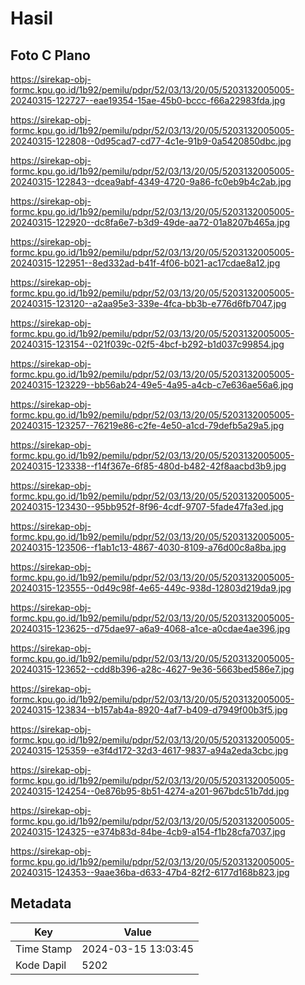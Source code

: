 # Hasil

## Foto C Plano

https://sirekap-obj-formc.kpu.go.id/1b92/pemilu/pdpr/52/03/13/20/05/5203132005005-20240315-122727--eae19354-15ae-45b0-bccc-f66a22983fda.jpg

https://sirekap-obj-formc.kpu.go.id/1b92/pemilu/pdpr/52/03/13/20/05/5203132005005-20240315-122808--0d95cad7-cd77-4c1e-91b9-0a5420850dbc.jpg

https://sirekap-obj-formc.kpu.go.id/1b92/pemilu/pdpr/52/03/13/20/05/5203132005005-20240315-122843--dcea9abf-4349-4720-9a86-fc0eb9b4c2ab.jpg

https://sirekap-obj-formc.kpu.go.id/1b92/pemilu/pdpr/52/03/13/20/05/5203132005005-20240315-122920--dc8fa6e7-b3d9-49de-aa72-01a8207b465a.jpg

https://sirekap-obj-formc.kpu.go.id/1b92/pemilu/pdpr/52/03/13/20/05/5203132005005-20240315-122951--8ed332ad-b41f-4f06-b021-ac17cdae8a12.jpg

https://sirekap-obj-formc.kpu.go.id/1b92/pemilu/pdpr/52/03/13/20/05/5203132005005-20240315-123120--a2aa95e3-339e-4fca-bb3b-e776d6fb7047.jpg

https://sirekap-obj-formc.kpu.go.id/1b92/pemilu/pdpr/52/03/13/20/05/5203132005005-20240315-123154--021f039c-02f5-4bcf-b292-b1d037c99854.jpg

https://sirekap-obj-formc.kpu.go.id/1b92/pemilu/pdpr/52/03/13/20/05/5203132005005-20240315-123229--bb56ab24-49e5-4a95-a4cb-c7e636ae56a6.jpg

https://sirekap-obj-formc.kpu.go.id/1b92/pemilu/pdpr/52/03/13/20/05/5203132005005-20240315-123257--76219e86-c2fe-4e50-a1cd-79defb5a29a5.jpg

https://sirekap-obj-formc.kpu.go.id/1b92/pemilu/pdpr/52/03/13/20/05/5203132005005-20240315-123338--f14f367e-6f85-480d-b482-42f8aacbd3b9.jpg

https://sirekap-obj-formc.kpu.go.id/1b92/pemilu/pdpr/52/03/13/20/05/5203132005005-20240315-123430--95bb952f-8f96-4cdf-9707-5fade47fa3ed.jpg

https://sirekap-obj-formc.kpu.go.id/1b92/pemilu/pdpr/52/03/13/20/05/5203132005005-20240315-123506--f1ab1c13-4867-4030-8109-a76d00c8a8ba.jpg

https://sirekap-obj-formc.kpu.go.id/1b92/pemilu/pdpr/52/03/13/20/05/5203132005005-20240315-123555--0d49c98f-4e65-449c-938d-12803d219da9.jpg

https://sirekap-obj-formc.kpu.go.id/1b92/pemilu/pdpr/52/03/13/20/05/5203132005005-20240315-123625--d75dae97-a6a9-4068-a1ce-a0cdae4ae396.jpg

https://sirekap-obj-formc.kpu.go.id/1b92/pemilu/pdpr/52/03/13/20/05/5203132005005-20240315-123652--cdd8b396-a28c-4627-9e36-5663bed586e7.jpg

https://sirekap-obj-formc.kpu.go.id/1b92/pemilu/pdpr/52/03/13/20/05/5203132005005-20240315-123834--b157ab4a-8920-4af7-b409-d7949f00b3f5.jpg

https://sirekap-obj-formc.kpu.go.id/1b92/pemilu/pdpr/52/03/13/20/05/5203132005005-20240315-125359--e3f4d172-32d3-4617-9837-a94a2eda3cbc.jpg

https://sirekap-obj-formc.kpu.go.id/1b92/pemilu/pdpr/52/03/13/20/05/5203132005005-20240315-124254--0e876b95-8b51-4274-a201-967bdc51b7dd.jpg

https://sirekap-obj-formc.kpu.go.id/1b92/pemilu/pdpr/52/03/13/20/05/5203132005005-20240315-124325--e374b83d-84be-4cb9-a154-f1b28cfa7037.jpg

https://sirekap-obj-formc.kpu.go.id/1b92/pemilu/pdpr/52/03/13/20/05/5203132005005-20240315-124353--9aae36ba-d633-47b4-82f2-6177d168b823.jpg


## Metadata

| Key        | Value               |
| ---------- | ------------------- |
| Time Stamp | 2024-03-15 13:03:45 |
| Kode Dapil | 5202                |



